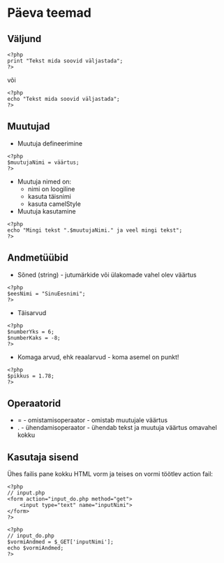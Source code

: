 # Päeva teemad
## Väljund
```
<?php
print "Tekst mida soovid väljastada";
?>
```
või
```
<?php
echo "Tekst mida soovid väljastada";
?>
```
## Muutujad
* Muutuja defineerimine
```
<?php
$muutujaNimi = väärtus;
?>
```
* Muutuja nimed on:
    * nimi on loogiline
    * kasuta täisnimi
    * kasuta camelStyle
* Muutuja kasutamine
```
<?php
echo "Mingi tekst ".$muutujaNimi." ja veel mingi tekst";
?>
```
## Andmetüübid
* Sõned (string) - jutumärkide või ülakomade vahel olev väärtus
```
<?php
$eesNimi = "SinuEesnimi";
?>
```
* Täisarvud
```
<?php
$numberYks = 6;
$numberKaks = -8;
?>
```
* Komaga arvud, ehk reaalarvud - koma asemel on punkt!
```
<?php
$pikkus = 1.78;
?>
```
## Operaatorid
* = - omistamisoperaator - omistab muutujale väärtus
* . - ühendamisoperaator - ühendab tekst ja muutuja väärtus omavahel kokku
## Kasutaja sisend
Ühes failis pane kokku HTML vorm ja teises on vormi töötlev action fail:
```
<?php
// input.php
<form action="input_do.php method="get">
    <input type="text" name="inputNimi">
</form>
?>
```

```
<?php
// input_do.php
$vormiAndmed = $_GET['inputNimi'];
echo $vormiAndmed;
?>
```